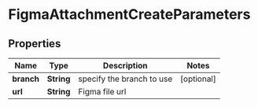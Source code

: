 

# FigmaAttachmentCreateParameters

## Properties

Name | Type | Description | Notes
------------ | ------------- | ------------- | -------------
**branch** | **String** | specify the branch to use |  [optional]
**url** | **String** | Figma file url | 



